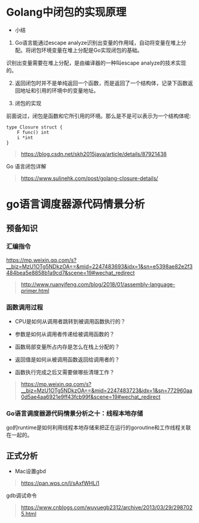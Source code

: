 
# Golang中闭包的实现原理

* 小结

1. Go语言能通过escape analyze识别出变量的作用域，自动将变量在堆上分配。将闭包环境变量在堆上分配是Go实现闭包的基础。

识别出变量需要在堆上分配，是由编译器的一种叫escape analyze的技术实现的。

2. 返回闭包时并不是单纯返回一个函数，而是返回了一个结构体，记录下函数返回地址和引用的环境中的变量地址。

3. 闭包的实现

前面说过，闭包是函数和它所引用的环境。那么是不是可以表示为一个结构体呢:
```
type Closure struct {
    F func() int
    i *int
}
```
> https://blog.csdn.net/skh2015java/article/details/87921438

Go 语言闭包详解

> https://www.sulinehk.com/post/golang-closure-details/


# go语言调度器源代码情景分析

## 预备知识

### 汇编指令

https://mp.weixin.qq.com/s?__biz=MzU1OTg5NDkzOA==&mid=2247483693&idx=1&sn=e5398ae82e2f3484bea5e8858b1a9cd7&scene=19#wechat_redirect

> http://www.ruanyifeng.com/blog/2018/01/assembly-language-primer.html

### 函数调用过程

* CPU是如何从调用者跳转到被调用函数执行的？

* 参数是如何从调用者传递给被调用函数的？

* 函数局部变量所占内存是怎么在栈上分配的？

* 返回值是如何从被调用函数返回给调用者的？

* 函数执行完成之后又需要做哪些清理工作？

> https://mp.weixin.qq.com/s?__biz=MzU1OTg5NDkzOA==&mid=2247483723&idx=1&sn=772960aa0d5ae4aa6921e9ff43fcb99f&scene=19#wechat_redirect

### Go语言调度器源代码情景分析之十：线程本地存储
go的runtime是如何利用线程本地存储来把正在运行的goroutine和工作线程关联在一起的。

## 正式分析

* Mac设置gbd
> https://pan.wps.cn/l/sAxfWHLi1

gdb调试命令
> https://www.cnblogs.com/wuyuegb2312/archive/2013/03/29/2987025.html

